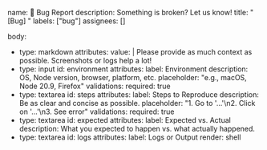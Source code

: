 name: 🐞 Bug Report
description: Something is broken? Let us know!
title: "[Bug] "
labels: ["bug"]
assignees: []

body:

- type: markdown
  attributes:
  value: |
  Please provide as much context as possible. Screenshots or logs help a lot!
- type: input
  id: environment
  attributes:
  label: Environment
  description: OS, Node version, browser, platform, etc.
  placeholder: "e.g., macOS, Node 20.9, Firefox"
  validations:
  required: true
- type: textarea
  id: steps
  attributes:
  label: Steps to Reproduce
  description: Be as clear and concise as possible.
  placeholder: "1. Go to '...'\n2. Click on '...'\n3. See error"
  validations:
  required: true
- type: textarea
  id: expected
  attributes:
  label: Expected vs. Actual
  description: What you expected to happen vs. what actually happened.
- type: textarea
  id: logs
  attributes:
  label: Logs or Output
  render: shell

